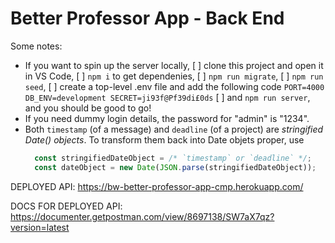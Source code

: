 # Better Professor App - Back End

Some notes:
  - If you want to spin up the server locally,
      [ ] clone this project and open it in VS Code,
      [ ] `npm i` to get dependenies,
      [ ] `npm run migrate`,
      [ ] `npm run seed`,
      [ ] create a top-level .env file and add the following code
          ```
            PORT=4000
            DB_ENV=development
            SECRET=ji93f@Pf39di£0ds
          ```
      [ ] and `npm run server`,
    and you should be good to go!
  - If you need dummy login details, the password for "admin" is "1234".
  - Both `timestamp` (of a message) and `deadline` (of a project) are _stringified Date() objects_. To transform them back into Date objets proper, use
    ```js
      const stringifiedDateObject = /* `timestamp` or `deadline` */;
      const dateObject = new Date(JSON.parse(stringifiedDateObject));
    ```

DEPLOYED API: https://bw-better-professor-app-cmp.herokuapp.com/

DOCS FOR DEPLOYED API: https://documenter.getpostman.com/view/8697138/SW7aX7qz?version=latest